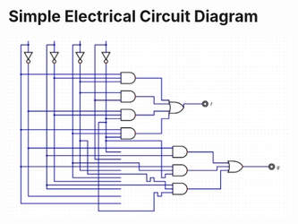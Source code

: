 # Simple Electrical Circuit Diagram

![Simple Electrical Circuit Diagram](https://github.com/edorejel/electrical_engineering/blob/main/Screenshot%202025-02-03%20143355.png)
